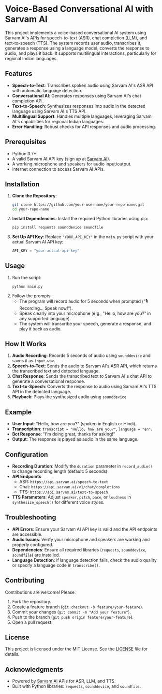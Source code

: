 # Voice-Based Conversational AI with Sarvam AI

This project implements a voice-based conversational AI system using Sarvam AI's APIs for speech-to-text (ASR), chat completion (LLM), and text-to-speech (TTS). The system records user audio, transcribes it, generates a response using a language model, converts the response to audio, and plays it back. It supports multilingual interactions, particularly for regional Indian languages.

## Features
- **Speech-to-Text**: Transcribes spoken audio using Sarvam AI's ASR API with automatic language detection.
- **Conversational AI**: Generates responses using Sarvam AI's chat completion API.
- **Text-to-Speech**: Synthesizes responses into audio in the detected language using Sarvam AI's TTS API.
- **Multilingual Support**: Handles multiple languages, leveraging Sarvam AI's capabilities for regional Indian languages.
- **Error Handling**: Robust checks for API responses and audio processing.

## Prerequisites
- Python 3.7+
- A valid Sarvam AI API key (sign up at [Sarvam AI](https://sarvam.ai/)).
- A working microphone and speakers for audio input/output.
- Internet connection to access Sarvam AI APIs.

## Installation
1. **Clone the Repository**:
   ```bash
   git clone https://github.com/your-username/your-repo-name.git
   cd your-repo-name
   ```

2. **Install Dependencies**:
   Install the required Python libraries using pip:
   ```bash
   pip install requests sounddevice soundfile
   ```

3. **Set Up API Key**:
   Replace `"YOUR_API_KEY"` in the `main.py` script with your actual Sarvam AI API key:
   ```python
   API_KEY = "your-actual-api-key"
   ```

## Usage
1. Run the script:
   ```bash
   python main.py
   ```
2. Follow the prompts:
   - The program will record audio for 5 seconds when prompted ("🎙️ Recording... Speak now!").
   - Speak clearly into your microphone (e.g., "Hello, how are you?" in any supported language).
   - The system will transcribe your speech, generate a response, and play it back as audio.

## How It Works
1. **Audio Recording**: Records 5 seconds of audio using `sounddevice` and saves it as `input.wav`.
2. **Speech-to-Text**: Sends the audio to Sarvam AI's ASR API, which returns the transcribed text and detected language.
3. **Chat Response**: Sends the transcribed text to Sarvam AI's chat API to generate a conversational response.
4. **Text-to-Speech**: Converts the response to audio using Sarvam AI's TTS API in the detected language.
5. **Playback**: Plays the synthesized audio using `sounddevice`.

## Example
- **User Input**: "Hello, how are you?" (spoken in English or Hindi).
- **Transcription**: `transcript = "Hello, how are you?"`, `language = "en"`.
- **Bot Response**: "I'm doing great, thanks for asking!"
- **Output**: The response is played as audio in the same language.

## Configuration
- **Recording Duration**: Modify the `duration` parameter in `record_audio()` to change recording length (default: 5 seconds).
- **API Endpoints**:
  - ASR: `https://api.sarvam.ai/speech-to-text`
  - Chat: `https://api.sarvam.ai/v1/chat/completions`
  - TTS: `https://api.sarvam.ai/text-to-speech`
- **TTS Parameters**: Adjust `speaker`, `pitch`, `pace`, or `loudness` in `synthesize_speech()` for different voice styles.

## Troubleshooting
- **API Errors**: Ensure your Sarvam AI API key is valid and the API endpoints are accessible.
- **Audio Issues**: Verify your microphone and speakers are working and properly configured.
- **Dependencies**: Ensure all required libraries (`requests`, `sounddevice`, `soundfile`) are installed.
- **Language Detection**: If language detection fails, check the audio quality or specify a language code in `transcribe()`.

## Contributing
Contributions are welcome! Please:
1. Fork the repository.
2. Create a feature branch (`git checkout -b feature/your-feature`).
3. Commit your changes (`git commit -m "Add your feature"`).
4. Push to the branch (`git push origin feature/your-feature`).
5. Open a pull request.

## License
This project is licensed under the MIT License. See the [LICENSE](LICENSE) file for details.

## Acknowledgments
- Powered by [Sarvam AI](https://sarvam.ai/) APIs for ASR, LLM, and TTS.
- Built with Python libraries: `requests`, `sounddevice`, and `soundfile`.